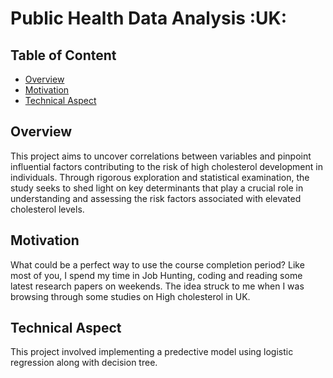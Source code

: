 # Public Health Data Analysis :UK: 

## Table of Content
  * [Overview](#overview)
  * [Motivation](#motivation)
  * [Technical Aspect](#technical-aspect)


## Overview
This project aims to uncover correlations between variables and pinpoint influential factors contributing to the risk of high cholesterol development in individuals. 
Through rigorous exploration and statistical examination, the study seeks to shed light on key determinants that play a crucial role in understanding and assessing the risk factors associated with elevated cholesterol levels.

## Motivation
What could be a perfect way to use the course completion period? Like most of you, I spend my time in Job Hunting, coding and reading some latest research papers on weekends. The idea struck to me when I was browsing through some studies on High cholesterol in UK. 

## Technical Aspect
This project involved implementing a predective model using logistic regression along with decision tree.
